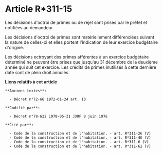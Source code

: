 # Article R*311-15

Les décisions d'octroi de primes ou de rejet sont prises par le préfet et notifiées au demandeur.

Les décisions d'octroi de primes sont matériellement différenciées suivant la nature de celles-ci et elles portent
l'indication de leur exercice budgétaire d'origine.

Les décisions octroyant des primes afférentes à un exercice budgétaire déterminé ne peuvent être prises que jusqu'au 31
décembre de la deuxième année qui suit cet exercice. Les crédits de primes inutilisés à cette dernière date sont de plein
droit annulés.

**Liens relatifs à cet article**

	**Anciens textes**:

	  - Décret n°72-66 1972-01-24 art. 13

	**Codifié par**:

	  - Décret n°78-622 1978-05-31 JORF 8 juin 1978

	**Cité par**:

	  - Code de la construction et de l'habitation. - art. R*311-26 (V)
	  - Code de la construction et de l'habitation. - art. R*311-40 (V)
	  - Code de la construction et de l'habitation. - art. R*311-6 (V)
	  - Code de la construction et de l'habitation. - art. R*311-62 (V)
